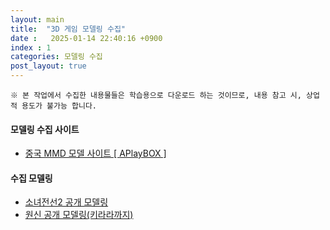 ```yaml
---
layout: main
title:  "3D 게임 모델링 수집"
date :   2025-01-14 22:40:16 +0900
index : 1
categories: 모델링 수집
post_layout: true
---
```


`※ 본 작업에서 수집한 내용물들은 학습용으로 다운로드 하는 것이므로, 내용 참고 시, 상업적 용도가 불가능 합니다.`

<h4> 모델링 수집 사이트 </h4>
<ul class="actions">
  <li><a href="https://www.aplaybox.com/" class="button">중국 MMD 모델 사이트 [ APlayBOX ]</a></li>
</ul>

<h4> 수집 모델링 </h4>

<ul class="actions">
  <li><a href="https://www.aplaybox.com/u/636064186" class="button">소녀전선2 공개 모델링</a></li>
  <li><a href="https://like-tea.tistory.com/337" class="button">원신 공개 모델링(키라라까지)</a></li>
</ul>